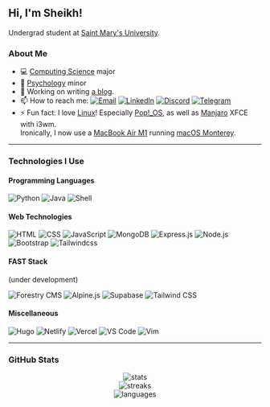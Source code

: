## Hi, I'm Sheikh!

Undergrad student at [Saint Mary's University](https://www.smu.ca/).

### About Me

-   💻 [Computing Science](https://www.smu.ca/academics/computing-science-program.html) major
-   🧠 [Psychology](https://www.smu.ca/academics/psychology-program.html) minor
-   🔭 Working on writing [a blog](https://cybar.dev "cybar.dev").
-   📫 How to reach me: [![Email](https://img.shields.io/badge/-Email-grey?style=flat&logo=mail.ru)](mailto:sheikh@cybar.dev "sheikh@cybar.dev") [![LinkedIn](https://img.shields.io/badge/-LinkedIn-grey?style=flat&logo=linkedin)](https://linkedin.com/in/cybardev) [![Discord](https://img.shields.io/badge/-Discord-grey?style=flat&logo=discord&logoColor=white)](https://discord.com/users/316478839146676224) [![Telegram](https://img.shields.io/badge/-Telegram-grey?style=flat&logo=minutemailer&logoColor=white)](https://t.me/cybardev)
-   ⚡ Fun fact: I love [Linux](https://en.wikipedia.org/wiki/Linux/)! Especially [Pop!\_OS](https://pop.system76.com/), as well as [Manjaro](https://manjaro.org/) XFCE with i3wm.<br />Ironically, I now use a [MacBook Air M1](https://www.apple.com/ca/macbook-air/) running [macOS Monterey](https://www.apple.com/ca/macos/monterey/).

---

### Technologies I Use

#### Programming Languages

![Python](https://img.shields.io/badge/-Python-grey?style=for-the-badge&logo=python&logoColor=white)
![Java](https://img.shields.io/badge/-Java-grey?style=for-the-badge&logo=java&logoColor=white)
![Shell](https://img.shields.io/badge/-Shell-grey?style=for-the-badge&logo=gnubash&logoColor=white)

#### Web Technologies

![HTML](https://img.shields.io/badge/-HTML-grey?style=for-the-badge&logo=HTML5)
![CSS](https://img.shields.io/badge/-CSS3-grey?style=for-the-badge&logo=CSS3&logoColor=cornflowerblue)
![JavaScript](https://img.shields.io/badge/-JS-grey?style=for-the-badge&logo=JavaScript)
![MongoDB](https://img.shields.io/badge/-MongoDB-grey?style=for-the-badge&logo=MongoDB)
![Express.js](https://img.shields.io/badge/-Expressjs-grey?style=for-the-badge&logo=Express)
![Node.js](https://img.shields.io/badge/-Node.js-grey?style=for-the-badge&logo=node.js)
![Bootstrap](https://img.shields.io/badge/-Bootstrap-grey?style=for-the-badge&logo=Bootstrap)
![Tailwindcss](https://img.shields.io/badge/-Tailwind-grey?style=for-the-badge&logo=Tailwindcss)

#### FAST Stack

(under development)

![Forestry CMS](https://img.shields.io/badge/-Forestry%20CMS-grey?style=for-the-badge&logo=forestry)
![Alpine.js](https://img.shields.io/badge/-Alpine.js-grey?style=for-the-badge&logo=alpine.js)
![Supabase](https://img.shields.io/badge/-Supabase-grey?style=for-the-badge&logo=supabase)
![Tailwind CSS](https://img.shields.io/badge/-Tailwind%20CSS-grey?style=for-the-badge&logo=tailwindcss)

#### Miscellaneous

![Hugo](https://img.shields.io/badge/-Hugo-grey?style=for-the-badge&logo=hugo&logoColor=white)
![Netlify](https://img.shields.io/badge/-Netlify-grey?style=for-the-badge&logo=netlify&logoColor=white)
![Vercel](https://img.shields.io/badge/-Vercel-grey?style=for-the-badge&logo=vercel)
![VS Code](https://img.shields.io/badge/-VS%20Code-grey?style=for-the-badge&logo=visualstudiocode)
![Vim](https://img.shields.io/badge/-Vim-grey?style=for-the-badge&logo=vim)

---

### GitHub Stats

<div align="center">
  <img src="https://gitstatus.cybar.dev/api?username=cybardev&hide_border=true&theme=dark&show_icons=true&count_private=true&icon_color=ff86dd&bg_color=000" alt="stats" />
  <br />
  <img src="https://github-readme-streak-stats.herokuapp.com?user=cybardev&theme=highcontrast&hide_border=true&stroke=000&ring=ff86dd&fire=fff&currStreakLabel=fff&date_format=j%20M%5B%20Y%5D" alt="streaks">
  <br />
  <img src="https://gitstatus.cybar.dev/api/top-langs/?username=cybardev&layout=compact&hide_border=true&langs_count=8&theme=dark&bg_color=000" alt="languages" />
</div>
